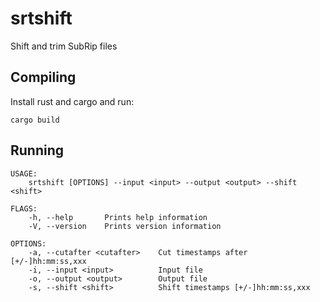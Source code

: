 # srtshift
Shift and trim SubRip files

## Compiling

Install rust and cargo and run:

```
cargo build
```

## Running

```
USAGE:
    srtshift [OPTIONS] --input <input> --output <output> --shift <shift>

FLAGS:
    -h, --help       Prints help information
    -V, --version    Prints version information

OPTIONS:
    -a, --cutafter <cutafter>    Cut timestamps after [+/-]hh:mm:ss,xxx
    -i, --input <input>          Input file
    -o, --output <output>        Output file
    -s, --shift <shift>          Shift timestamps [+/-]hh:mm:ss,xxx
```
